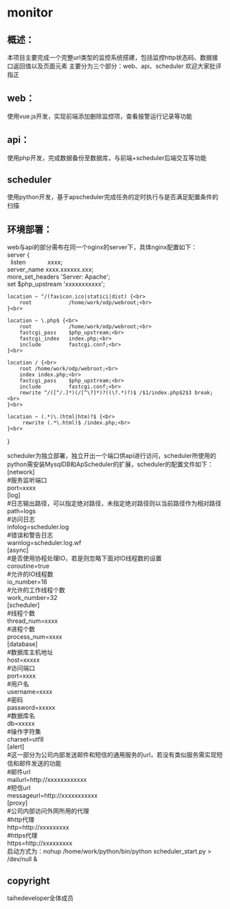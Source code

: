 # monitor
## 概述：
本项目主要完成一个完整url类型的监控系统搭建，包括监控http状态码、数据接口返回值以及页面元素
主要分为三个部分：web、api、scheduler
欢迎大家批评指正
## web：
使用vue.js开发，实现前端添加删除监控项，查看报警运行记录等功能
## api：
使用php开发，完成数据备份至数据库，与前端+scheduler后端交互等功能
## scheduler
使用python开发，基于apscheduler完成任务的定时执行与是否满足配置条件的扫描

## 环境部署：
web与api的部分需布在同一个nginx的server下，具体nginx配置如下：<br>
server {<br>
    listen              xxxx;<br>
    server_name         xxxx.xxxxxx.xxx;<br>
    more_set_headers    'Server: Apache';<br>
    set $php_upstream 'xxxxxxxxxxx';<br>

    location ~ ^/(favicon.ico|statici|dist) {<br>
        root            /home/work/odp/webroot;<br>
    }<br>

    location ~ \.php$ {<br>
        root            /home/work/odp/webroot;<br>
        fastcgi_pass    $php_upstream;<br>
        fastcgi_index   index.php;<br>
        include         fastcgi.conf;<br>
    }<br>

    location / {<br>
        root /home/work/odp/webroot;<br>
        index index.php;<br>
        fastcgi_pass    $php_upstream;<br>
        include         fastcgi.conf;<br>
        rewrite ^/([^/.]*)(/[^\?]*)?((\?.*)?)$ /$1/index.php$2$3 break;<br>
    }<br>

    location ~ (.*)\.(html|htm)?$ {<br>
         rewrite (.*\.html)$ /index.php;<br>
    }<br>
}<br>

scheduler为独立部署，独立开出一个端口供api进行访问，scheduler所使用的python需安装MysqlDB和ApScheduler的扩展，scheduler的配置文件如下：<br>
[network]<br>
#服务监听端口<br>
port=xxxx<br>
[log]<br>
#日志输出路径，可以指定绝对路径，未指定绝对路径则以当前路径作为相对路径<br>
path=logs<br>
#访问日志<br>
infolog=scheduler.log<br>
#错误和警告日志<br>
warnlog=scheduler.log.wf<br>
[async]<br>
#是否使用协程处理IO，若是则忽略下面对IO线程数的设置<br>
coroutine=true<br>
#允许的IO线程数<br>
io_number=16<br>
#允许的工作线程个数<br>
work_number=32<br>
[scheduler]<br>
#线程个数<br>
thread_num=xxxx<br>
#进程个数<br>
process_num=xxxx<br>
[database]<br>
#数据库主机地址<br>
host=xxxxx<br>
#访问端口<br>
port=xxxx<br>
#用户名<br>
username=xxxx<br>
#密码<br>
password=xxxxx<br>
#数据库名<br>
db=xxxxx<br>
#操作字符集<br>
charset=utf8<br>
[alert]<br>
#这一部分为公司内部发送邮件和短信的通用服务的url，若没有类似服务需实现短信和邮件发送的功能<br>
#邮件url<br>
mailurl=http://xxxxxxxxxxxx<br>
#短信url<br>
messageurl=http://xxxxxxxxxxx<br>
[proxy]<br>
#公司内部访问外网所用的代理<br>
#http代理<br>
http=http://xxxxxxxxx<br>
#https代理<br>
https=http://xxxxxxxxx<br>
启动方式为：nohup /home/work/python/bin/python scheduler_start.py > /dev/null &<br>

## copyright<br>
taihedeveloper全体成员<br>
